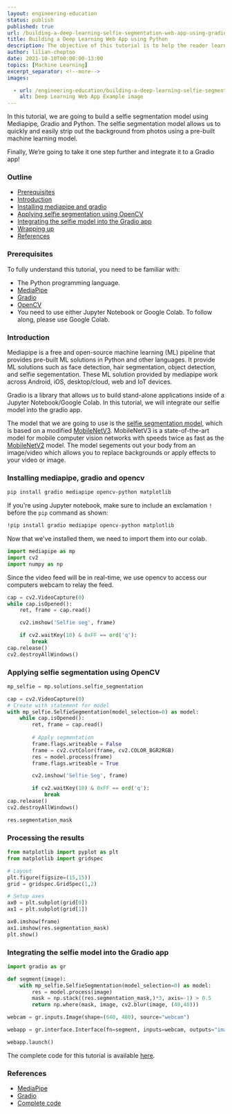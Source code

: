 ```yaml
---
layout: engineering-education
status: publish
published: true
url: /building-a-deep-learning-selfie-segmentation-web-app-using-gradio/
title: Building a Deep Learning Web App using Python
description: The objective of this tutorial is to help the reader learn how to build a deep learning selfie segmentation web app using gradio.
author: lilian-cheptoo
date: 2021-10-10T00:00:00-13:00
topics: [Machine Learning]
excerpt_separator: <!--more-->
images:

  - url: /engineering-education/building-a-deep-learning-selfie-segmentation-web-app-using-gradio/hero.png
    alt: Deep Learning Web App Example image
---
```


In this tutorial, we are going to build a selfie segmentation model using Mediapipe, Gradio and Python. The selfie segmentation model allows us to quickly and easily strip out the background from photos using a pre-built machine learning model.

Finally, We’re going to take it one step further and integrate it to a Gradio app!

### Outline
- [Prerequisites](#prerequisites)
- [Introduction](#introduction)
- [Installing mediapipe and gradio](#installing-mediapipe-and-gradio)
- [Applying selfie segmentation using OpenCV](#applying-selfie-segmentation-using-opencv)
- [Integrating the selfie model into the Gradio app](#integrating-the-selfie-model-into-the-gradio-app)
- [Wrapping up](#wrapping-up)
- [References](#references)

### Prerequisites
To fully understand this tutorial, you need to be familiar with:
- The Python programming language.
- [MediaPipe](https://mediapipe.dev/)
- [Gradio](https://www.gradio.app/)
- [OpenCV](https://opencv.org/)
- You need to use either Jupyter Notebook or Google Colab. To follow along, please use Google Colab.

### Introduction
Mediapipe is a free and open-source machine learning (ML) pipeline that provides pre-built ML solutions in Python and other languages. It provide ML solutions such as face detection, hair segmentation, object detection, and selfie segementation. These ML solution provided by mediapipe work across Android, iOS, desktop/cloud, web and IoT devices.

Gradio is a library that allows us to build stand-alone applications inside of a Jupyter Notebook/Google Colab. In this tutorial, we will integrate our selfie model into the gradio app. 

The model that we are going to use is the [selfie segmentation model](https://google.github.io/mediapipe/solutions/selfie_segmentation), which is based on a modified [MobileNetV3](https://ai.googleblog.com/2019/11/introducing-next-generation-on-device.html). MobileNetV3 is a state-of-the-art model for mobile computer vision networks with speeds twice as fast as the [MobileNetV2](https://ai.googleblog.com/2018/04/mobilenetv2-next-generation-of-on.html) model. The model segements out your body from an image/video which allows you to replace backgrounds or apply effects to your video or image.

### Installing mediapipe, gradio and opencv

```bash
pip install gradio mediapipe opencv-python matplotlib
```
If you're using Jupyter notebook, make sure to include an exclamation `!` before the `pip` command as shown:

```bash
!pip install gradio mediapipe opencv-python matplotlib
```

Now that we've installed them, we need to import them into our colab.

```python
import mediapipe as mp
import cv2
import numpy as np
```

Since the video feed will be in real-time, we use opencv to access our computers webcam to relay the feed.

```python
cap = cv2.VideoCapture(0)
while cap.isOpened():
    ret, frame = cap.read()

    cv2.imshow('Selfie seg', frame)

    if cv2.waitKey(10) & 0xFF == ord('q'):
        break
cap.release()
cv2.destroyAllWindows()
```
### Applying selfie segmentation using OpenCV

```python
mp_selfie = mp.solutions.selfie_segmentation

cap = cv2.VideoCapture(0)
# Create with statement for model 
with mp_selfie.SelfieSegmentation(model_selection=0) as model: 
    while cap.isOpened():
        ret, frame = cap.read()
        
        # Apply segmentation
        frame.flags.writeable = False
        frame = cv2.cvtColor(frame, cv2.COLOR_BGR2RGB)
        res = model.process(frame)
        frame.flags.writeable = True

        cv2.imshow('Selfie Seg', frame)

        if cv2.waitKey(10) & 0xFF == ord('q'):
            break
cap.release()
cv2.destroyAllWindows()

res.segmentation_mask
```

### Processing the results

```python
from matplotlib import pyplot as plt
from matplotlib import gridspec

# Layout
plt.figure(figsize=(15,15))
grid = gridspec.GridSpec(1,2)

# Setup axes
ax0 = plt.subplot(grid[0])
ax1 = plt.subplot(grid[1])

ax0.imshow(frame)
ax1.imshow(res.segmentation_mask)
plt.show()


```
### Integrating the selfie model into the Gradio app

```python
import gradio as gr

def segment(image): 
    with mp_selfie.SelfieSegmentation(model_selection=0) as model: 
        res = model.process(image)
        mask = np.stack((res.segmentation_mask,)*3, axis=-1) > 0.5 
        return np.where(mask, image, cv2.blur(image, (40,40)))

webcam = gr.inputs.Image(shape=(640, 480), source="webcam")

webapp = gr.interface.Interface(fn=segment, inputs=webcam, outputs="image")

webapp.launch()
```

The complete code for this tutorial is available [here](ttps://colab.research.google.com/drive/1kmtLZGFZWboHVTmYwSh4m-5DgHVyRQ9u).

### References
- [MediaPipe](https://mediapipe.dev/)
- [Gradio](https://www.gradio.app/)
- [Complete code](https://colab.research.google.com/drive/1kmtLZGFZWboHVTmYwSh4m-5DgHVyRQ9u)
